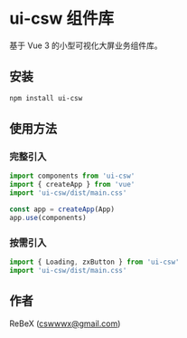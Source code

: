 # ui-csw 组件库

基于 Vue 3 的小型可视化大屏业务组件库。

## 安装

```bash
npm install ui-csw
```

## 使用方法

### 完整引入

```javascript
import components from 'ui-csw'
import { createApp } from 'vue'
import 'ui-csw/dist/main.css'

const app = createApp(App)
app.use(components)
```

### 按需引入
```javascript
import { Loading, zxButton } from 'ui-csw'
import 'ui-csw/dist/main.css'
```

## 作者

ReBeX (cswwwx@gmail.com)
